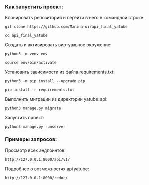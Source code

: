 ### Как запустить проект:

Клонировать репозиторий и перейти в него в командной строке:

```
git clone https://github.com/Marina-ui/api_final_yatube
```

```
cd api_final_yatube
```

Cоздать и активировать виртуальное окружение:

```
python3 -m venv env
```

```
source env/bin/activate
```

Установить зависимости из файла requirements.txt:

```
python3 -m pip install --upgrade pip
```

```
pip install -r requirements.txt
```

Выполнить миграции из директории yatube_api:

```
python3 manage.py migrate
```

Запустить проект:

```
python3 manage.py runserver
```

### Примеры запросов:

Просмотр всех эндпоинтов:

```
http://127.0.0.1:8000/api/v1/
```

Подробнее о возможностях api yatube:

```
http://127.0.0.1:8000/redoc/
```

